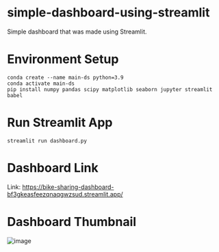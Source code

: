 # simple-dashboard-using-streamlit
Simple dashboard that was made using Streamlit.
# Environment Setup
```
conda create --name main-ds python=3.9
conda activate main-ds
pip install numpy pandas scipy matplotlib seaborn jupyter streamlit babel
```
# Run Streamlit App
```
streamlit run dashboard.py
```
# Dashboard Link
Link: https://bike-sharing-dashboard-bf3gkeasfeezqnaqgwzsud.streamlit.app/
# Dashboard Thumbnail
![image](https://github.com/Rapapap/Bike-Sharing-Dashboard/assets/121810084/888cfd80-c1c2-40c0-a2ee-d3b92e1e19c6)
